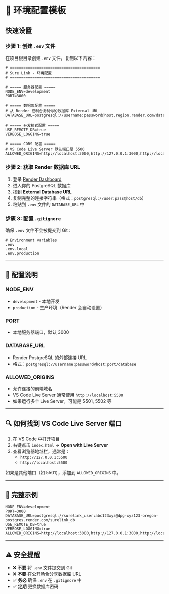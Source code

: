 # 🔐 环境配置模板

## 快速设置

### 步骤 1: 创建 `.env` 文件

在项目根目录创建 `.env` 文件，复制以下内容：

```env
# ========================================
# Sure Link - 环境配置
# ========================================

# ===== 服务器配置 =====
NODE_ENV=development
PORT=3000

# ===== 数据库配置 =====
# 从 Render 控制台复制你的数据库 External URL
DATABASE_URL=postgresql://username:password@host.region.render.com/database_name

# ===== 开发模式配置 =====
USE_REMOTE_DB=true
VERBOSE_LOGGING=true

# ===== CORS 配置 =====
# VS Code Live Server 默认端口是 5500
ALLOWED_ORIGINS=http://localhost:3000,http://127.0.0.1:3000,http://localhost:5500,http://127.0.0.1:5500,http://localhost:5501,http://127.0.0.1:5501
```

### 步骤 2: 获取 Render 数据库 URL

1. 登录 [Render Dashboard](https://dashboard.render.com/)
2. 进入你的 PostgreSQL 数据库
3. 找到 **External Database URL**
4. 复制完整的连接字符串（格式：`postgresql://user:pass@host/db`）
5. 粘贴到 `.env` 文件的 `DATABASE_URL` 中

### 步骤 3: 配置 `.gitignore`

确保 `.env` 文件不会被提交到 Git：

```
# Environment variables
.env
.env.local
.env.production
```

---

## 🎯 配置说明

### NODE_ENV
- `development` - 本地开发
- `production` - 生产环境（Render 会自动设置）

### PORT
- 本地服务器端口，默认 3000

### DATABASE_URL
- Render PostgreSQL 的外部连接 URL
- 格式：`postgresql://username:password@host:port/database`

### ALLOWED_ORIGINS
- 允许连接的前端域名
- VS Code Live Server 通常使用 `http://localhost:5500`
- 如果运行多个 Live Server，可能是 5501, 5502 等

---

## 🔍 如何找到 VS Code Live Server 端口

1. 在 VS Code 中打开项目
2. 右键点击 `index.html` → **Open with Live Server**
3. 查看浏览器地址栏，通常是：
   - `http://127.0.0.1:5500`
   - `http://localhost:5500`

如果是其他端口（如 5501），添加到 `ALLOWED_ORIGINS` 中。

---

## 📝 完整示例

```env
NODE_ENV=development
PORT=3000
DATABASE_URL=postgresql://surelink_user:abc123xyz@dpg-xyz123-oregon-postgres.render.com/surelink_db
USE_REMOTE_DB=true
VERBOSE_LOGGING=true
ALLOWED_ORIGINS=http://localhost:3000,http://127.0.0.1:3000,http://localhost:5500,http://127.0.0.1:5500
```

---

## ⚠️ 安全提醒

- ❌ **不要** 将 `.env` 文件提交到 Git
- ❌ **不要** 在公开场合分享数据库 URL
- ✅ **务必** 确保 `.env` 在 `.gitignore` 中
- ✅ **定期** 更换数据库密码

